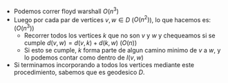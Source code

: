 - Podemos correr floyd warshall $O(n^3)$
- Luego por cada par de vertices $v,w \in D$ ($O(n^2)$), lo que hacemos es: ($O(n^3)$)
  - Recorrer todos los vertices $k$ que no son $v$ y $w$ y chequeamos si se cumple $d(v,w) = d(v,k) + d(k,w)$ ($O(n)$)
  - Si esto se cumple, $k$ forma parte de algun camino minimo de $v$ a $w$, y lo podemos contar como dentro de $I(v,w)$
- Si terminamos incorporando a todos los vertices mediante este procedimiento, sabemos que es geodesico $D$.
